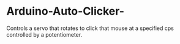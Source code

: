 # Arduino-Auto-Clicker-
Controls a servo that rotates to click that mouse at a specified cps controlled by a potentiometer.

